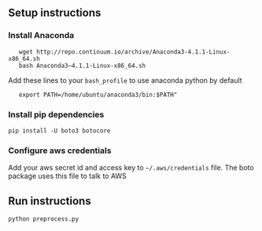 ## Setup instructions

### Install Anaconda

```
   wget http://repo.continuum.io/archive/Anaconda3-4.1.1-Linux-x86_64.sh
   bash Anaconda3–4.1.1-Linux-x86_64.sh
```

Add these lines to your `bash_profile` to use anaconda python by default
```
   export PATH=/home/ubuntu/anaconda3/bin:$PATH"
```

### Install pip dependencies
```
pip install -U boto3 botocore
```
### Configure aws credentials
Add your aws secret id and access key to `~/.aws/credentials` file. The boto package uses this file to talk to AWS


## Run instructions
```
python preprocess.py
```
